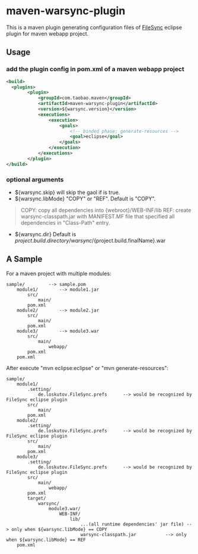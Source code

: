 maven-warsync-plugin
====================

This is a maven plugin generating configuration files of [FileSync](http://andrei.gmxhome.de/filesync/) eclipse plugin for maven webapp project.


Usage
--------------------

### add the plugin config in pom.xml of a maven webapp project

```XML
<build>
  <plugins>			
		<plugin>
			<groupId>com.taobao.maven</groupId>
			<artifactId>maven-warsync-plugin</artifactId>
			<version>${warsync.version}</version>
			<executions>
				<execution>
					<goals>
						<!-- binded phase: generate-resources -->
						<goal>eclipse</goal>
					</goals>
				</execution>
			</executions>
		</plugin>
</build>
```

### optional arguments

* ${warsync.skip}
will skip the gaol if is true.
* ${warsync.libMode}
"COPY" or "REF". Default is "COPY".
> COPY: copy all dependencies into {webroot}/WEB-INF/lib
> REF: create warsync-classpath.jar with MANIFEST.MF file that specified all dependencies in "Class-Path" entry.
* ${warsync.dir}
Default is ${project.build.directory}/warsync/${project.build.finalName}.war


A Sample
--------------------

For a maven project with multiple modules:
```
sample/			--> sample.pom
    module1/		--> module1.jar
        src/
            main/
        pom.xml
    module2/		--> module2.jar
        src/
            main/
        pom.xml
    module3/		--> module3.war
        src/
            main/
                webapp/
        pom.xml
    pom.xml
```
After execute "mvn eclipse:eclipse" or "mvn generate-resources": 
```
sample/
    module1/
        .setting/
            de.loskutov.FileSync.prefs		--> would be recognized by FileSync eclipse plugin
        src/
            main/
        pom.xml
    module2/
        .setting/
            de.loskutov.FileSync.prefs		--> would be recognized by FileSync eclipse plugin
        src/
            main/
        pom.xml
    module3/
        .setting/
            de.loskutov.FileSync.prefs		--> would be recognized by FileSync eclipse plugin
        src/
            main/
                webapp/
        pom.xml
        target/
            warsync/
                module3.war/
                    WEB-INF/
                        lib/
                            ...(all runtime dependencies' jar file)	--> only when ${warsync.libMode} == COPY
                            warsync-classpath.jar			--> only when ${warsync.libMode} == REF
    pom.xml
```
